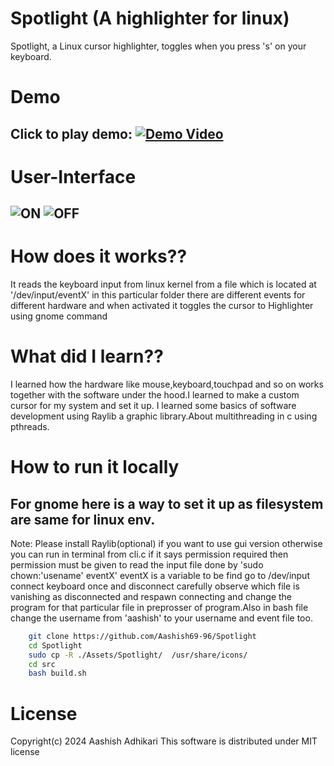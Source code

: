 # Spotlight (A highlighter for linux)
Spotlight, a Linux cursor highlighter, toggles when you press 's' on your keyboard.
# Demo
Click to play demo:
[![Demo Video](https://img.youtube.com/vi/-qTh3gop9tg/0.jpg)](https://www.youtube.com/watch?v=-qTh3gop9tg)
---
# User-Interface
![ON](https://github.com/Aashish69-96/Spotlight/blob/main/Assets/images/spotlighon.png)
![OFF](https://github.com/Aashish69-96/Spotlight/blob/main/Assets/images/spotlightoff.png)
---
# How does it works??
It reads the keyboard input from linux kernel from a file  which is located at '/dev/input/eventX' in this particular folder there are different events for different hardware and when activated it toggles the cursor to Highlighter using gnome command

# What did I learn??
I learned how the hardware like mouse,keyboard,touchpad and so on works together with the software under the hood.I learned to make a custom cursor for my system and set it up. I learned some basics of software development using Raylib a graphic library.About multithreading in c using pthreads.

# How to run it locally
For gnome  here is a way to set it up as filesystem are same for linux env.
---
Note: Please install Raylib(optional) if you want to use gui version otherwise you can run in terminal  from cli.c if it says permission required then permission must be given to read the input file done by 'sudo chown:'usename' eventX' eventX is a variable to be find go to /dev/input connect keyboard once and disconnect carefully observe which file is vanishing as disconnected and respawn connecting and change the program for that particular file in preprosser of program.Also in bash file change the username from 'aashish' to your username and event file too.

```bash
    git clone https://github.com/Aashish69-96/Spotlight
    cd Spotlight
    sudo cp -R ./Assets/Spotlight/  /usr/share/icons/
    cd src
    bash build.sh
```
# License
Copyright(c) 2024 Aashish Adhikari
This software is distributed under MIT license

